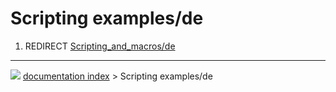 # Scripting examples/de
1.  REDIRECT [Scripting_and_macros/de](Scripting_and_macros/de.md)



---
![](images/Button_right.svg) [documentation index](../README.md) > Scripting examples/de
